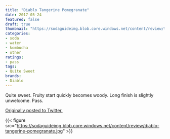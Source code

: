 ```yaml
---
title: "Diablo Tangerine Pomegranate"
date: 2017-05-24
featured: false
draft: true
thumbnail: "https://sodaguideimg.blob.core.windows.net/content/review/thumbs/diablo-tangerine-pomegranate.jpg"
categories:
- soda
- water
- kombucha
- other
ratings:
- pass
tags:
- Quite Sweet
brands:
- Diablo
---
```


Quite sweet. Fruity start quickly becomes woody. Long finish is slightly unwelcome. Pass.

[Originally posted to Twitter.](https://twitter.com/Cavorter/status/867477572929683457)

{{< figure src="https://sodaguideimg.blob.core.windows.net/content/review/diablo-tangerine-pomegranate.jpg" >}}

